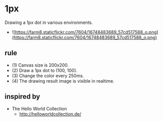 1px
====
Drawing a 1px dot in various environments.

* ![https://farm8.staticflickr.com/7604/16748483689_57cd517588_o.png](https://farm8.staticflickr.com/7604/16748483689_57cd517588_o.png)

rule
----
* (1) Canvas size is 200x200.
* (2) Draw a 1px dot to (100, 100).
* (3) Change the color every 250ms.
* (4) The drawing result image is visible in realtime.


inspired by
--
* The Hello World Collection
  * http://helloworldcollection.de/
